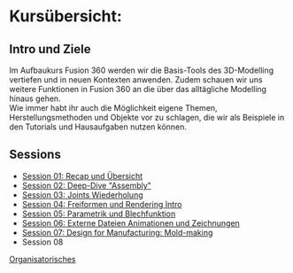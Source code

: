 # Kursübersicht:


## Intro und Ziele

Im Aufbaukurs Fusion 360 werden wir die Basis-Tools des 3D-Modelling vertiefen und in neuen Kontexten anwenden. Zudem schauen wir uns weitere Funktionen in Fusion 360 an die über das alltägliche Modelling hinaus gehen.  
Wie immer habt ihr auch die Möglichkeit eigene Themen, Herstellungsmethoden und Objekte vor zu schlagen, die wir als Beispiele in den Tutorials und Hausaufgaben nutzen können. 

## Sessions

- [ Session 01: Recap und Übersicht](Fusion_360_Advanced/CAD2_Session01.md)  
- [ Session 02: Deep-Dive "Assembly"](Fusion_360_Advanced/CAD2_Session02.md)  
- [ Session 03: Joints Wiederholung](Fusion_360_Advanced/CAD2_Session03.md)  
- [ Session 04: Freiformen und Rendering Intro](Fusion_360_Advanced/CAD2_Session04.md)  
- [ Session 05: Parametrik und Blechfunktion](Fusion_360_Advanced/CAD2_Session05.md)  
- [ Session 06: Externe Dateien Animationen und Zeichnungen](Fusion_360_Advanced/CAD2_Session06.md)  
- [Session 07: Design for Manufacturing: Mold-making](Fusion_360_Advanced/CAD2_Session07.md)
- Session 08  


[Organisatorisches](../Orga/Organisatorisches.md ':include')
